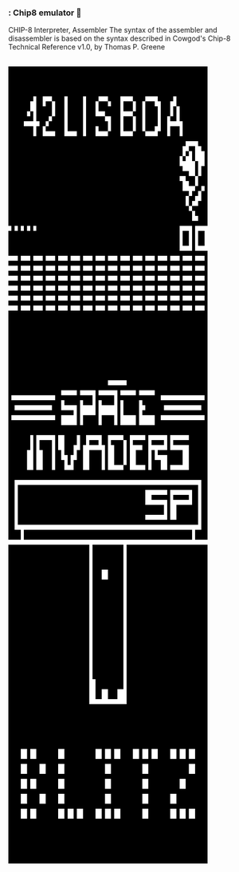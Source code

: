 ### : Chip8 emulator 👀 <br>
CHIP-8 Interpreter, Assembler
The syntax of the assembler and disassembler is based on the syntax described in Cowgod's Chip-8 
Technical Reference v1.0, by Thomas P. Greene

<div id="raw" align="center">

<div>

<br />
<img align="left" alt="GIF" src="https://github.com/akadjoker/chip8/blob/main/42.gif?raw=true" width="400" height="320" />
<br />

<br />
<img align="left" alt="GIF" src="https://github.com/akadjoker/chip8/blob/main/pong.gif?raw=true" width="400" height="320" />
<br />

<br />
<img align="left" alt="GIF" src="https://github.com/akadjoker/chip8/blob/main/space.gif?raw=true" width="400" height="320" />
<br />

<br />
<img align="left" alt="GIF" src="https://github.com/akadjoker/chip8/blob/main/tetris.gif?raw=true" width="400" height="320" />
<br />

<br />
<img align="left" alt="GIF" src="https://github.com/akadjoker/chip8/blob/main/blitz.gif?raw=true" width="400" height="320" />
<br />

</div>

</div>

